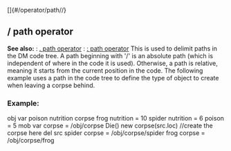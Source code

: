 []{#/operator/path//}
  ## / path operator
  **See also:**
  :   [. path operator](ref/operator/path/%2e)
  :   [: path operator](ref/operator/path/:)
  This is used to delimit paths in the DM code tree. A path beginning with
  \'/\' is an absolute path (which is independent of where in the code it
  is used). Otherwise, a path is relative, meaning it starts from the
  current position in the code.
  The following example uses a path in the code tree to define the type of
  object to create when leaving a corpse behind.
  ### Example:
  obj var poison nutrition corpse frog nutrition = 10 spider nutrition = 6
  poison = 5 mob var corpse = /obj/corpse Die() new corpse(src.loc)
  //create the corpse here del src spider corpse = /obj/corpse/spider frog
  corpse = /obj/corpse/frog